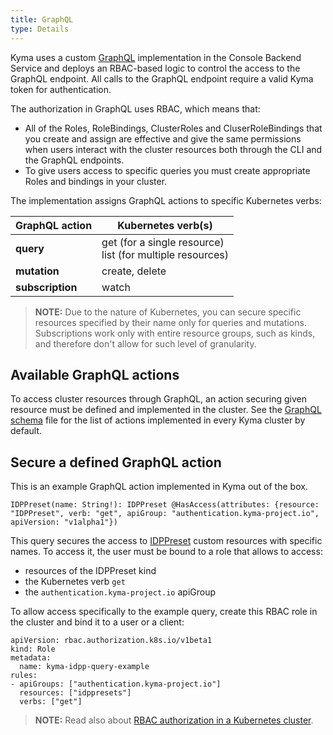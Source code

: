 ```yaml
---
title: GraphQL
type: Details
---
```


Kyma uses a custom [GraphQL](http://graphql.org/) implementation in the Console Backend Service and deploys an RBAC-based logic to control the access to the GraphQL endpoint. All calls to the GraphQL endpoint require a valid Kyma token for authentication.

The authorization in GraphQL uses RBAC, which means that:
  - All of the Roles, RoleBindings, ClusterRoles and CluserRoleBindings that you create and assign are effective and give the same permissions when users interact with the cluster resources both through the CLI and the GraphQL endpoints.
  - To give users access to specific queries you must create appropriate Roles and bindings in your cluster.

The implementation assigns GraphQL actions to specific Kubernetes verbs:

| GraphQL action | Kubernetes verb(s) |
|---|---|
| **query** | get (for a single resource) <br> list (for multiple resources) |
| **mutation** | create, delete |
| **subscription** | watch |

> **NOTE:** Due to the nature of Kubernetes, you can secure specific resources specified by their name only for queries and mutations. Subscriptions work only with entire resource groups, such as kinds, and therefore don't allow for such level of granularity.

## Available GraphQL actions

To access cluster resources through GraphQL, an action securing given resource must be defined and implemented in the cluster.
See the [GraphQL schema](https://github.com/kyma-project/kyma/blob/master/components/console-backend-service/internal/gqlschema/schema.graphql) file for the list of actions implemented in every Kyma cluster by default.

## Secure a defined GraphQL action

This is an example GraphQL action implemented in Kyma out of the box.

  ```
  IDPPreset(name: String!): IDPPreset @HasAccess(attributes: {resource: "IDPPreset", verb: "get", apiGroup: "authentication.kyma-project.io", apiVersion: "v1alpha1"})
  ```

This query secures the access to [IDPPreset](#custom-resource-idppreset) custom resources with specific names. To access it, the user must be bound to a role that allows to access:
  - resources of the IDPPreset kind
  - the Kubernetes verb `get`
  - the `authentication.kyma-project.io` apiGroup


To allow access specifically to the example query, create this RBAC role in the cluster and bind it to a user or a client:

  ```
  apiVersion: rbac.authorization.k8s.io/v1beta1
  kind: Role
  metadata:
    name: kyma-idpp-query-example
  rules:
  - apiGroups: ["authentication.kyma-project.io"]
    resources: ["idppresets"]
    verbs: ["get"]
  ```

> **NOTE:** Read also about [RBAC authorization in a Kubernetes cluster](https://kubernetes.io/docs/reference/access-authn-authz/rbac/).

